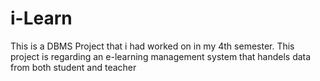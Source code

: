 # i-Learn
This is a DBMS Project that i had worked on in my 4th semester. This project is regarding an e-learning management system that handels data from both 
student and teacher
